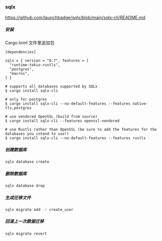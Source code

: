 ### sqlx

https://github.com/launchbadge/sqlx/blob/main/sqlx-cli/README.md

##### 安装

Cargo.toml 文件里追加包

```
[dependencies]

sqlx = { version = "0.7", features = [
  "runtime-tokio-rustls",
  "postgres",
  "macros",
] }
```

```
# supports all databases supported by SQLx
$ cargo install sqlx-cli

# only for postgres
$ cargo install sqlx-cli --no-default-features --features native-tls,postgres

# use vendored OpenSSL (build from source)
$ cargo install sqlx-cli --features openssl-vendored

# use Rustls rather than OpenSSL (be sure to add the features for the databases you intend to use!)
$ cargo install sqlx-cli --no-default-features --features rustls
```

##### 创建数据库

```bash
sqlx database create
```

##### 删除数据库

```bash
sqlx database drop
```

##### 生成迁移文件

```bash
sqlx migrate add -r create_user
```

##### 回滚上一次数据迁移

```bash
sqlx migrate revert
```
